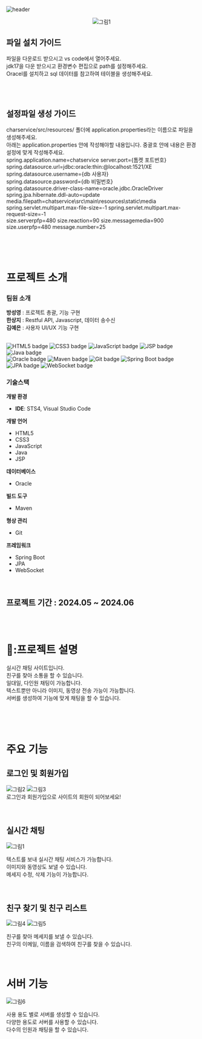 ![header](https://capsule-render.vercel.app/api?type=waving&color=0:4682B4,100:AFEEEE&height=200&text=실시간%20채팅%20사이트&fontColor=000000&fontSize=40&width=700&fontAlignY=35)

<div style="text-align: center;">
    <img src="https://github.com/user-attachments/assets/8054519d-3c69-45bc-a456-4f334e088c27" alt="그림1">
</div>

## 파일 설치 가이드 <br/>
파일을 다운로드 받으시고 vs code에서 열어주세요. <br/>
jdk17을 다운 받으시고 환경변수 편집으로 path를 설정해주세요. <br/>
Oracel를 설치하고 sql 데이터를 참고하여 테이블을 생성해주세요. <br/>
  <br/><br/><br/> 
## 설정파일 생성 가이드  <br/>
charservice/src/resources/ 폴더에 application.properties라는 이름으로 파일을 생성해주세요. <br/>
아래는 application.properties 안에 작성해야할 내용입니다. 중괄호 안에 내용은 환경설정에 맞게 작성해주세요. <br/>
spring.application.name=chatservice server.port={톰켓 포트번호} <br/>
spring.datasource.url=jdbc:oracle:thin:@localhost:1521/XE <br/>
spring.datasource.username={db 사용자} <br/>
spring.datasource.password={db 비밀번호} <br/>
spring.datasource.driver-class-name=oracle.jdbc.OracleDriver <br/>
spring.jpa.hibernate.ddl-auto=update <br/>
media.filepath=chatservice\src\main\resources\static\media <br/>
spring.servlet.multipart.max-file-size=-1 spring.servlet.multipart.max-request-size=-1 <br/>
size.serverpfp=480 size.reaction=90 size.messagemedia=900 size.userpfp=480 message.number=25 <br/>

<br/><br/><br/>

# 프로젝트 소개 <br/> 

### 팀원 소개 <br/>  
**방성영** : 프로젝트 총괄, 기능 구현 <br/>
**한상지** : Restful API, Javascript, 데이터 송수신 <br/>
**김예은** : 사용자 UI/UX 기능 구현 <br/>

<br>

<div>
    <img src="https://img.shields.io/badge/HTML5-0000CD?style=for-the-badge&logo=html5&logoColor=white&color=F16529" alt="HTML5 badge">
    <img src="https://img.shields.io/badge/CSS3-1572B6?style=for-the-badge&logo=css3&logoColor=white&color=264DE4" alt="CSS3 badge">
    <img src="https://img.shields.io/badge/JavaScript-F7DF1E?style=for-the-badge&logo=javascript&logoColor=000000&color=323330" alt="JavaScript badge">
    <img src="https://img.shields.io/badge/JSP-F7E03C?style=for-the-badge&logo=java&logoColor=white&color=323330" alt="JSP badge">
    <img src="https://img.shields.io/badge/Java-007396?style=for-the-badge&logo=java&logoColor=white&color=005B96" alt="Java badge"> <br>
    <img src="https://img.shields.io/badge/Oracle-F80000?style=for-the-badge&logo=Oracle&logoColor=white&color=000000" alt="Oracle badge">
    <img src="https://img.shields.io/badge/Maven-C71A36?style=for-the-badge&logo=apache-maven&logoColor=white&color=E1E1E1" alt="Maven badge">
    <img src="https://img.shields.io/badge/Git-F05032?style=for-the-badge&logo=git&logoColor=white&color=000000" alt="Git badge">
    <img src="https://img.shields.io/badge/Spring_Boot-6DB33F?style=for-the-badge&logo=spring-boot&logoColor=white&color=4A5B4D" alt="Spring Boot badge">
    <img src="https://img.shields.io/badge/JPA-007396?style=for-the-badge&logo=java&logoColor=white&color=F8C300" alt="JPA badge">
    <img src="https://img.shields.io/badge/WebSocket-000000?style=for-the-badge&logo=WebSocket&logoColor=white&color=4A4A4A" alt="WebSocket badge">
</div>

### 기술스택 <br/> 
**개발 환경**
- **IDE**: STS4, Visual Studio Code

**개발 언어**
- HTML5
- CSS3
- JavaScript
- Java
- JSP

**데이터베이스**
- Oracle

**빌드 도구**
- Maven

**형상 관리**
- Git

**프레임워크**
- Spring Boot
- JPA
- WebSocket



<br>


## 프로젝트 기간 : 2024.05 ~ 2024.06 <br/><br/><br/>  

 # 🏃:프로젝트 설명
  실시간 채팅 사이트입니다.  <br/>
  친구를 찾아 소통을 할 수 있습니다. <br/>
일대일, 다인원 채팅이 가능합니다.  <br/>
    텍스트뿐만 아니라 이미지, 동영상 전송 가능이 가능합니다.  <br/>
   서버를 생성하여 기능에 맞게 채팅을 할 수 있습니다.  <br/>


<br/><br/><br/>  
 # 주요 기능

## 로그인 및 회원가입 <br/>
![그림2](https://github.com/user-attachments/assets/dbe426a4-aa8f-4677-b561-7c7b797ecd97)
![그림3](https://github.com/user-attachments/assets/d6cd09ea-0fd5-40b0-9259-e00b53262b7e) <br/>
로그인과 회원가입으로 사이트의 회원이 되어보세요!  <br/>
 <br/><br/>
## 실시간 채팅 <br/>
![그림1](https://github.com/user-attachments/assets/8054519d-3c69-45bc-a456-4f334e088c27) <br/>

텍스트를 보내 실시간 채팅 서비스가 가능합니다. <br/>
이미지와 동영상도 보낼 수 있습니다. <br/>
메세지 수정, 삭제 기능이 가능합니다. <br/>
<br/><br/>
## 친구 찾기 및 친구 리스트 <br/>
![그림4](https://github.com/user-attachments/assets/0da1c07e-1599-42a3-a4bd-870cfd15daa6)
![그림5](https://github.com/user-attachments/assets/1bcef62f-f365-4198-85bb-b0c0937c87d1) <br/>

친구를 찾아 메세지를 보낼 수 있습니다.<br/>
친구의 이메일, 이름을 검색하여 친구를 찾을 수 있습니다.<br/>
<br/><br/>
# 서버 기능 <br/>
![그림6](https://github.com/user-attachments/assets/3fdecd24-0513-466e-b0d7-41651e48d417) <br/>

사용 용도 별로 서버를 생성할 수 있습니다. <br/>
다양한 용도로 서버를 사용할 수 있습니다. <br/>
다수의 인원과 채팅을 할 수 있습니다. <br/>




